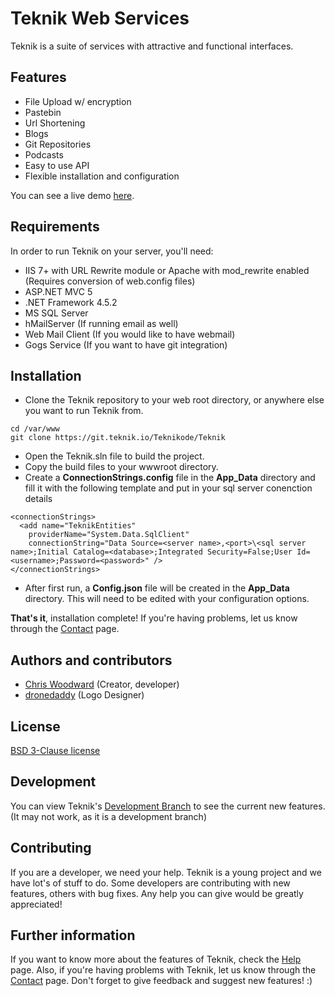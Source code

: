 # Teknik Web Services

Teknik is a suite of services with attractive and functional interfaces.

## Features
  * File Upload w/ encryption
  * Pastebin
  * Url Shortening
  * Blogs
  * Git Repositories
  * Podcasts
  * Easy to use API
  * Flexible installation and configuration

You can see a live demo [here](https://www.teknik.io).

## Requirements
In order to run Teknik on your server, you'll need:

  * IIS 7+ with URL Rewrite module or Apache with mod_rewrite enabled (Requires conversion of web.config files)
  * ASP.NET MVC 5
  * .NET Framework 4.5.2
  * MS SQL Server
  * hMailServer (If running email as well)
  * Web Mail Client (If you would like to have webmail)
  * Gogs Service (If you want to have git integration)

## Installation
  * Clone the Teknik repository to your web root directory, or anywhere else you want to run Teknik from.

```
cd /var/www
git clone https://git.teknik.io/Teknikode/Teknik
```

  * Open the Teknik.sln file to build the project.
  * Copy the build files to your wwwroot directory.
  * Create a **ConnectionStrings.config** file in the **App_Data** directory and fill it with the following template and put in your sql server conenction details

  ```
  <connectionStrings>
    <add name="TeknikEntities"
      providerName="System.Data.SqlClient"
      connectionString="Data Source=<server name>,<port>\<sql server name>;Initial Catalog=<database>;Integrated Security=False;User Id=<username>;Password=<password>" />
  </connectionStrings>
  ```

  * After first run, a **Config.json** file will be created in the **App_Data** directory.  This will need to be edited with your configuration options.

**That's it**, installation complete! If you're having problems, let us know through the [Contact](https://contact.teknik.io/) page.

## Authors and contributors
  * [Chris Woodward](https://www.teknik.io) (Creator, developer)
  * [dronedaddy](https://www.behance.net/dronedaddy) (Logo Designer)

## License
[BSD 3-Clause license](http://opensource.org/licenses/BSD-3-Clause)

## Development
You can view Teknik's [Development Branch](https://dev.teknik.io/) to see the current new features.  (It may not work, as it is a development branch)

## Contributing
If you are a developer, we need your help. Teknik is a young project and we have lot's of stuff to do. Some developers are contributing with new features, others with bug fixes. Any help you can give would be greatly appreciated!

## Further information
If you want to know more about the features of Teknik, check the [Help](https://help.teknik.io/) page. Also, if you're having problems with Teknik, let us know through the [Contact](https://contact.teknik.io/) page. Don't forget to give feedback and suggest new features! :)

